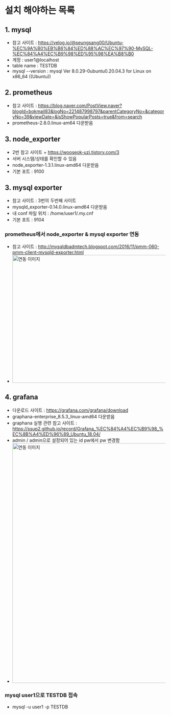 # 설치 해야하는 목록

## 1. mysql
* 참고 사이트 : https://velog.io/@seungsang00/Ubuntu-%EC%9A%B0%EB%B6%84%ED%88%AC%EC%97%90-MySQL-%EC%84%A4%EC%B9%98%ED%95%98%EA%B8%B0
* 계정 : user1@localhost
* table name : TESTDB
* mysql --version : mysql Ver 8.0.29-0ubuntu0.20.04.3 for Linux on x86_64 ((Ubuntu))

## 2. prometheus
* 참고 사이트 : https://blog.naver.com/PostView.naver?blogId=bokmail83&logNo=221487998797&parentCategoryNo=&categoryNo=39&viewDate=&isShowPopularPosts=true&from=search
* prometheus-2.8.0.linux-am64 다운받음

## 3. node_exporter
* 2번 참고 사이트 + https://wooseok-uzi.tistory.com/3
* 서버 시스템/상태를 확인할 수 있음
* node_exporter-1.3.1.linux-amd64 다운받음
* 기본 포트 : 9100

## 3. mysql exporter
* 참고 사이트 : 3번의 두번째 사이트
* mysqld_exporter-0.14.0.linux-amd64 다운받음
* 내 conf 파일 위치 : /home/user1/.my.cnf
* 기본 포트 : 9104
  
### prometheus에서 node_exporter & mysql exporter 연동
* 참고 사이트 : http://mysqldbadmtech.blogspot.com/2016/11/pmm-060-pmm-client-mysqld-exporter.html
* <img src="https://github.com/RainingCodes/mysql_performance_schema/blob/main/img/img1.JPG" width="500px" height="400px" alt="연동 이미지"></img><br/>

## 4. grafana
* 다운로드 사이트 : https://grafana.com/grafana/download
* graphana-enterprise_8.5.3_linux-amd64 다운받음
* graphana 실행 관련 참고 사이트 : https://ssup2.github.io/record/Grafana_%EC%84%A4%EC%B9%98_%EC%8B%A4%ED%96%89_Ubuntu_18.04/
* admin / admin으로 설정되어 있는 id pw에서 pw 변경함
*  <img src="https://github.com/RainingCodes/mysql_performance_schema/blob/main/img/img2.JPG" width="500px" height="750px" alt="연동 이미지"></img><br/>


### mysql user1으로 TESTDB 접속
* mysql -u user1 -p TESTDB
